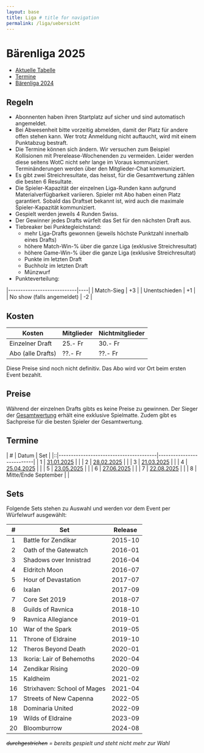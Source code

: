 ```yaml
---
layout: base
title: Liga # title for navigation
permalink: /liga/uebersicht
---
```


# Bärenliga 2025

- [Aktuelle Tabelle](/liga/2025/tabelle)
- [Termine](#termine)
- [Bärenliga 2024](/liga/2024)

## Regeln
- Abonnenten haben ihren Startplatz auf sicher und sind automatisch angemeldet.
- Bei Abwesenheit bitte vorzeitig abmelden, damit der Platz für andere offen stehen kann. Wer trotz Anmeldung nicht auftaucht, wird mit einem Punktabzug bestraft.
- Die Termine können sich ändern. Wir versuchen zum Beispiel Kollisionen mit Prerelease-Wochenenden zu vermeiden. Leider werden diese seitens WotC nicht sehr lange im Voraus kommuniziert. Terminänderungen werden über den Mitglieder-Chat kommuniziert.
- Es gibt zwei Streichresultate, das heisst, für die Gesamtwertung zählen die besten 6 Resultate.
- Die Spieler-Kapazität der einzelnen Liga-Runden kann aufgrund Materialverfügbarkeit variieren. Spieler mit Abo haben einen Platz garantiert. Sobald das Draftset bekannt ist, wird auch die maximale Spieler-Kapazität kommuniziert.
- Gespielt werden jeweils 4 Runden Swiss.
- Der Gewinner jedes Drafts würfelt das Set für den nächsten Draft aus.
- Tiebreaker bei Punktegleichstand:
  - mehr Liga-Drafts gewonnen (jeweils höchste Punktzahl innerhalb eines Drafts)
  - höhere Match-Win-% über die ganze Liga (exklusive Streichresultat)
  - höhere Game-Win-% über die ganze Liga (exklusive Streichresultat)
  - Punkte im letzten Draft
  - Buchholz im letzten Draft
  - Münzwurf
- Punkteverteilung:

|----------------------------|----|
| Match-Sieg                 | +3 |
| Unentschieden              | +1 |
| No show (falls angemeldet) | -2 |

## Kosten

| Kosten               | Mitglieder | Nichtmitglieder |
|----------------------|------------|-----------------|
| Einzelner Draft      | 25.- Fr    | 30.- Fr         |
| Abo (alle Drafts)    | ??.- Fr    | ??.- Fr         |

Diese Preise sind noch nicht definitiv. Das Abo wird vor Ort beim ersten Event bezahlt.

## Preise
Während der einzelnen Drafts gibts es keine Preise zu gewinnen.
Der Sieger der [Gesamtwertung](/liga/2025/tabelle) erhält eine exklusive Spielmatte.
Zudem gibt es Sachpreise für die besten Spieler der Gesamtwertung.

## Termine

| # | Datum                                 | Set                       |
|::|----------------------------------------|---------------------------|
| 1 | [31.01.2025](/event/2025-01-31-liga)  |   |
| 2 | [28.02.2025](/event/2025-02-28-liga)  |   |
| 3 | [21.03.2025](/event/2025-03-21-liga)  |   |
| 4 | [25.04.2025](/event/2025-04-25-liga)  |   |
| 5 | [23.05.2025](/event/2025-05-23-liga)  |   |
| 6 | [27.06.2025](/event/2025-06-27-liga)  |   |
| 7 | [22.08.2025](/event/2025-08-22-liga)   |   |
| 8 | Mitte/Ende September |   |


## Sets
Folgende Sets stehen zu Auswahl und werden vor dem Event per Würfelwurf ausgewählt:

| #  | Set                         | Release  |
|:--:|-----------------------------|----------|
| 1  | Battle for Zendikar         | 2015-10  |
| 2  | Oath of the Gatewatch       | 2016-01  |
| 3  | Shadows over Innistrad      | 2016-04  |
| 4  | Eldritch Moon               | 2016-07  |
| 5  | Hour of Devastation         | 2017-07  |
| 6  | Ixalan                      | 2017-09  |
| 7  | Core Set 2019               | 2018-07  |
| 8  | Guilds of Ravnica           | 2018-10  |
| 9  | Ravnica Allegiance          | 2019-01  |
| 10 | War of the Spark            | 2019-05  |
| 11 | Throne of Eldraine          | 2019-10  |
| 12 | Theros Beyond Death         | 2020-01  |
| 13 | Ikoria: Lair of Behemoths   | 2020-04  |
| 14 | Zendikar Rising             | 2020-09  |
| 15 | Kaldheim                    | 2021-02  |
| 16 | Strixhaven: School of Mages | 2021-04  |
| 17 | Streets of New Capenna      | 2022-05  |
| 18 | Dominaria United            | 2022-09  |
| 19 | Wilds of Eldraine           | 2023-09  |
| 20 | Bloomburrow                 | 2024-08  |


_~~durchgestrichen~~ = bereits gespielt und steht nicht mehr zur Wahl_

